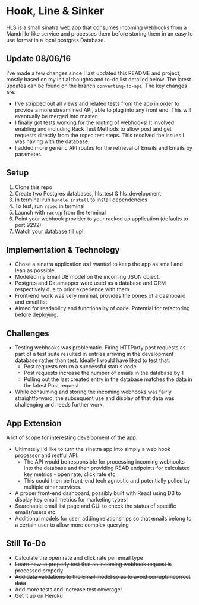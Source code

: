 # Hook, Line & Sinker

HLS is a small sinatra web app that consumes incoming webhooks from a Mandrillo-like service and processes them before storing them in an easy to use format in a local postgres Database.

## Update 08/06/16
I've made a few changes since I last updated this README and project, mostly based on my initial thoughts and to-do list detailed below. The latest updates can be found on the branch `converting-to-api`. The key changes are:
* I've stripped out all views and related tests from the app in order to provide a more streamlined API, able to plug into any front end. This will eventually be merged into master.
* I finally got tests working for the routing of webhooks! It involved enabling and including Rack Test Methods to allow post and get requests directly from the rspec test steps. This resolved the issues I was having with the database.
* I added more generic API routes for the retrieval of Emails and Emails by parameter.

## Setup

1. Clone this repo
2. Create two Postgres databases, hls_test & hls_development
3. In terminal run `bundle install` to install dependencies
4. To test, run `rspec` in terminal
5. Launch with `rackup` from the terminal
6. Point your webhook provider to your racked up application (defaults to port 9292)
7. Watch your database fill up!

## Implementation & Technology
* Chose a sinatra application as I wanted to keep the app as small and lean as possible.
* Modeled my Email DB model on the incoming JSON object.
* Postgres and Datamapper were used as a database and ORM respectively due to prior experience with them.
* Front-end work was very minimal, provides the bones of a dashboard and email list
* Aimed for readability and functionality of code. Potential for refactoring before deploying.

## Challenges
* Testing webhooks was problematic. Firing HTTParty post requests as part of a test suite resulted in entries arriving in the development database rather than test. Ideally I would have liked to test that:
    * Post requests return a successful status code
    * Post requests increase the number of emails in the database by 1
    * Pulling out the last created entry in the database matches the data in the latest Post request.
* While consuming and storing the incoming webhooks was fairly straightforward, the subsequent use and display of that data was challenging and needs further work.

## App Extension

A lot of scope for interesting development of the app.
* Ultimately I'd like to turn the sinatra app into simply a web hook processor and restful API.
   * The API would be responsible for processing incoming webhooks into the database and then providing READ endpoints for calculated key metrics - open rate, click rate etc.
   * This could then be front-end tech agnostic and potentially polled by multiple other services.
* A proper front-end dashboard, possibly built with React using D3 to display key email metrics for marketing types!
* Searchable email list page and GUI to check the status of specific emails/users etc.
* Additional models for user, adding relationships so that emails belong to a certain user to allow more complex querying

## Still To-Do

* Calculate the open rate and click rate per email type
* ~~Learn how to properly test that an incoming webhook request is processed properly~~
* ~~Add data validations to the Email model so as to avoid corrupt/incorrect data~~
* Add more tests and increase test coverage!
* Get it up on Heroku
